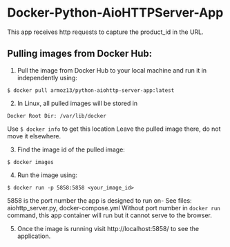 # Docker-Python-AioHTTPServer-App
This app receives http requests to capture the product_id in the URL.

## Pulling images from Docker Hub:

1. Pull the image from Docker Hub to your local machine and run it in independently using:

```
$ docker pull armoz13/python-aiohttp-server-app:latest
```

2. In Linux, all pulled images will be stored in 

```
Docker Root Dir: /var/lib/docker
```

Use `$ docker info` to get this location
Leave the pulled image there, do not move it elsewhere.

3. Find the image id of the pulled image:

```
$ docker images
```

4. Run the image using:

```
$ docker run -p 5858:5858 <your_image_id>
```

5858 is the port number the app is designed to run on- See files: aiohttp_server.py, docker-compose.yml
Without port number in `docker run` command, this app container will run but it cannot serve to the browser.

5. Once the image is running visit http://localhost:5858/ to see the application. 
 

 